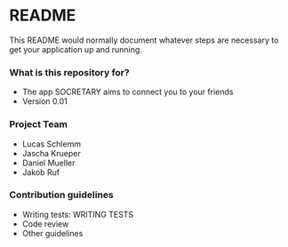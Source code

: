 # README #

This README would normally document whatever steps are necessary to get your application up and running.

### What is this repository for? ###

* The app SOCRETARY aims to connect you to your friends
* Version 0.01

### Project Team ###

* Lucas Schlemm
* Jascha Krueper
* Daniel Mueller
* Jakob Ruf

### Contribution guidelines ###

* Writing tests: WRITING TESTS
* Code review
* Other guidelines